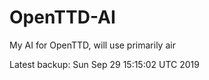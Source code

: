 # OpenTTD-AI
My AI for OpenTTD, will use primarily air

Latest backup: Sun Sep 29 15:15:02 UTC 2019
